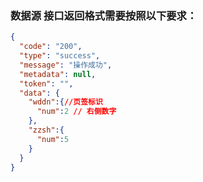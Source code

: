 ### 数据源 接口返回格式需要按照以下要求：

```json
{
  "code": "200",
  "type": "success",
  "message": "操作成功",
  "metadata": null,
  "token": "",
  "data": {
    "wddn":{//页签标识
      "num":2 // 右侧数字
    },
    "zzsh":{
      "num":5
    }
  }
}

```